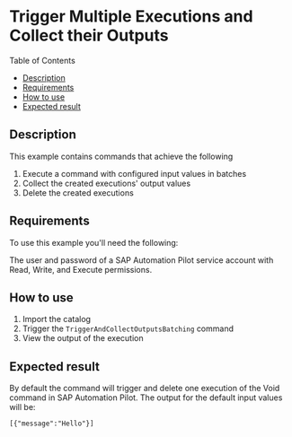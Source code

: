 <!-- This template is the default one for all the example's README files -->

# Trigger Multiple Executions and Collect their Outputs

Table of Contents

* [Description](#description)
* [Requirements](#requirements)
* [How to use](#how-to-use)
* [Expected result](#expected-result)

## Description

This example contains commands that achieve the following
1. Execute a command with configured input values in batches
2. Collect the created executions' output values
3. Delete the created executions

## Requirements

To use this example you'll need the following:

The user and password of a SAP Automation Pilot service account with Read, Write, and Execute permissions.

## How to use

1. Import the catalog
2. Trigger the `TriggerAndCollectOutputsBatching` command
3. View the output of the execution

## Expected result

By default the command will trigger and delete one execution of the Void command in SAP Automation Pilot.
The output for the default input values will be:
```
[{"message":"Hello"}]
```
